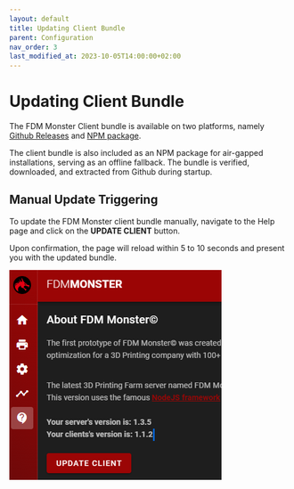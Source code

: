 ```yaml
---
layout: default
title: Updating Client Bundle
parent: Configuration
nav_order: 3
last_modified_at: 2023-10-05T14:00:00+02:00
---
```


# Updating Client Bundle

The FDM Monster Client bundle is available on two platforms, namely [Github Releases](https://github.com/fdm-monster/fdm-monster-client/releases) and [NPM package](https://www.npmjs.com/package/@fdm-monster/client).

The client bundle is also included as an NPM package for air-gapped installations, serving as an offline fallback. The bundle is verified, downloaded, and extracted from Github during startup.

## Manual Update Triggering

To update the FDM Monster client bundle manually, navigate to the Help page and click on the **UPDATE CLIENT** button.

Upon confirmation, the page will reload within 5 to 10 seconds and present you with the updated bundle.

![Screenshot of the Help page with the UPDATE CLIENT button highlighted](../images/5-updating-client-bundle.png)
